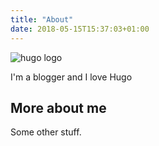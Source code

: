```yaml
---
title: "About"
date: 2018-05-15T15:37:03+01:00
---
```


![hugo logo](/img/hugo-logo.png)

I'm a blogger and I love Hugo

## More about me

Some other stuff.

